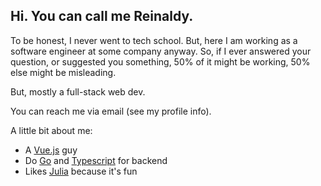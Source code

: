 ## Hi. You can call me Reinaldy.

To be honest, I never went to tech school. But, here I am working as a software engineer at some company anyway.
So, if I ever answered your question, or suggested you something, 50% of it might be working, 50% else might be misleading.

But, mostly a full-stack web dev. 

You can reach me via email (see my profile info).

A little bit about me:
* A [Vue.js](https://vuejs.org/) guy
* Do [Go](https://golang.org/) and [Typescript](https://www.typescriptlang.org/) for backend
* Likes [Julia](https://julialang.org/) because it's fun
